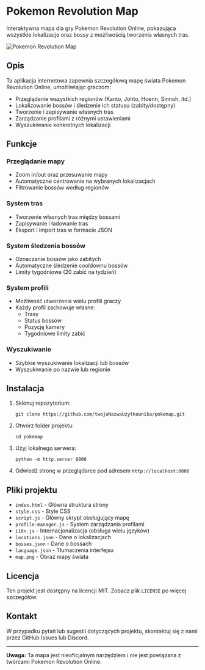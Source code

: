 # Pokemon Revolution Map

Interaktywna mapa dla gry Pokemon Revolution Online, pokazująca wszystkie lokalizacje oraz bossy z możliwością tworzenia własnych tras.

![Pokemon Revolution Map](map.png)

## Opis

Ta aplikacja internetowa zapewnia szczegółową mapę świata Pokemon Revolution Online, umożliwiając graczom:
- Przeglądanie wszystkich regionów (Kanto, Johto, Hoenn, Sinnoh, itd.)
- Lokalizowanie bossów i śledzenie ich statusu (zabity/dostępny)
- Tworzenie i zapisywanie własnych tras
- Zarządzanie profilami z różnymi ustawieniami
- Wyszukiwanie konkretnych lokalizacji

## Funkcje

### Przeglądanie mapy
- Zoom in/out oraz przesuwanie mapy
- Automatyczne centrowanie na wybranych lokalizacjach
- Filtrowanie bossów według regionów

### System tras
- Tworzenie własnych tras między bossami
- Zapisywanie i ładowanie tras
- Eksport i import tras w formacie JSON

### System śledzenia bossów
- Oznaczanie bossów jako zabitych
- Automatyczne śledzenie cooldownu bossów
- Limity tygodniowe (20 zabić na tydzień)

### System profili
- Możliwość utworzenia wielu profili graczy
- Każdy profil zachowuje własne:
  - Trasy
  - Status bossów
  - Pozycję kamery
  - Tygodniowe limity zabić

### Wyszukiwanie
- Szybkie wyszukiwanie lokalizacji lub bossów
- Wyszukiwanie po nazwie lub regionie

## Instalacja

1. Sklonuj repozytorium:
   ```
   git clone https://github.com/twojaNazwaUżytkownika/pokemap.git
   ```

2. Otwórz folder projektu:
   ```
   cd pokemap
   ```

3. Użyj lokalnego serwera:
   ```
   python -m http.server 8000
   ```

4. Odwiedź stronę w przeglądarce pod adresem `http://localhost:8000`


## Pliki projektu

- `index.html` - Główna struktura strony
- `style.css` - Style CSS
- `script.js` - Główny skrypt obsługujący mapę
- `profile-manager.js` - System zarządzania profilami
- `i18n.js` - Internacjonalizacja (obsługa wielu języków)
- `locations.json` - Dane o lokalizacjach
- `bosses.json` - Dane o bossach
- `language.json` - Tłumaczenia interfejsu
- `map.png` - Obraz mapy świata


## Licencja

Ten projekt jest dostępny na licencji MIT. Zobacz plik `LICENSE` po więcej szczegółów.

## Kontakt

W przypadku pytań lub sugestii dotyczących projektu, skontaktuj się z nami przez GitHub Issues lub Discord.

---

**Uwaga:** Ta mapa jest nieoficjalnym narzędziem i nie jest powiązana z twórcami Pokemon Revolution Online.
